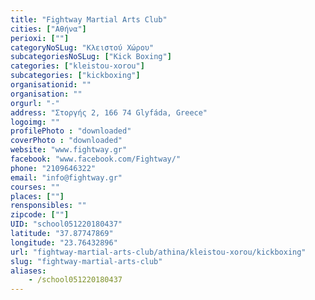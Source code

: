 ```yaml
---
title: "Fightway Martial Arts Club"
cities: ["Αθήνα"]
perioxi: [""]
categoryNoSLug: "Κλειστού Χώρου"
subcategoriesNoSLug: ["Kick Boxing"]
categories: ["kleistou-xorou"]
subcategories: ["kickboxing"]
organisationid: ""
organisation: ""
orgurl: "-"
address: "Στοργής 2, 166 74 Glyfáda, Greece"
logoimg: ""
profilePhoto : "downloaded"
coverPhoto : "downloaded"
website: "www.fightway.gr"
facebook: "www.facebook.com/Fightway/"
phone: "2109646322"
email: "info@fightway.gr"
courses: ""
places: [""]
rensponsibles: ""
zipcode: [""]
UID: "school051220180437"
latitude: "37.87747869"
longitude: "23.76432896"
url: "fightway-martial-arts-club/athina/kleistou-xorou/kickboxing"
slug: "fightway-martial-arts-club"
aliases:
    - /school051220180437
---
```





